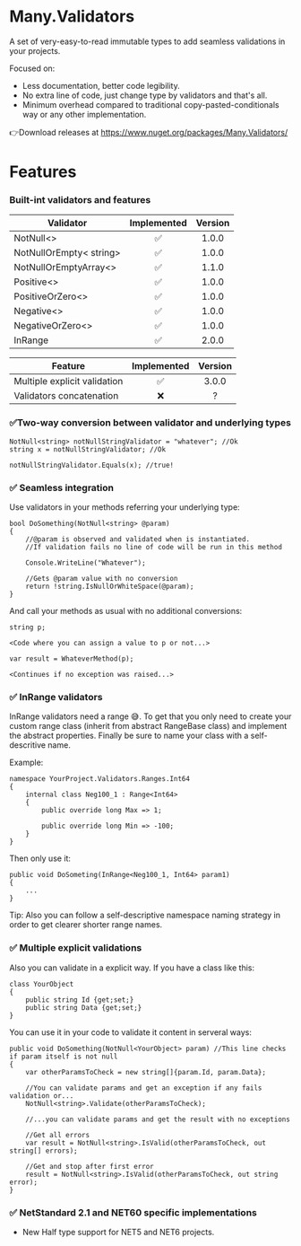# Many.Validators
A set of very-easy-to-read immutable types to add seamless validations in your projects.

Focused on:
- Less documentation, better code legibility.
- No extra line of code, just change type by validators and that's all.
- Minimum overhead compared to traditional copy-pasted-conditionals way or any other implementation.



👉Download releases at https://www.nuget.org/packages/Many.Validators/



# Features


### Built-int validators and features 

|Validator                      |Implemented|Version
|-------------------------------|:---------:|:--------------:
|NotNull<>                      |✅         |1.0.0
|NotNullOrEmpty< string>        |✅         |1.0.0
|NotNullOrEmptyArray<>          |✅         |1.1.0
|Positive<>                     |✅         |1.0.0
|PositiveOrZero<>               |✅         |1.0.0
|Negative<>                     |✅         |1.0.0
|NegativeOrZero<>               |✅         |1.0.0
|InRange                        |✅         |2.0.0




|Feature                         |Implemented|Version
|--------------------------------|:---------:|:-------:
|Multiple explicit validation    |✅         |3.0.0
|Validators concatenation        |❌         |?




### ✅Two-way conversion between validator and underlying types
```
NotNull<string> notNullStringValidator = "whatever"; //Ok
string x = notNullStringValidator; //Ok

notNullStringValidator.Equals(x); //true!
```

### ✅ Seamless integration
Use validators in your methods referring your underlying type:
```
bool DoSomething(NotNull<string> @param)
{
    //@param is observed and validated when is instantiated. 
    //If validation fails no line of code will be run in this method

    Console.WriteLine("Whatever");
    
    //Gets @param value with no conversion
    return !string.IsNullOrWhiteSpace(@param); 
}
```

And call your methods as usual with no additional conversions:

```
string p;

<Code where you can assign a value to p or not...>

var result = WhateverMethod(p);

<Continues if no exception was raised...>
```

### ✅ InRange validators
InRange validators need a range 😅. To get that you only need to create your custom range class (inherit from abstract RangeBase class) and implement the abstract properties. Finally be sure to name your class with a self-descritive name. 

Example:
```
namespace YourProject.Validators.Ranges.Int64
{
    internal class Neg100_1 : Range<Int64>
    {
        public override long Max => 1;

        public override long Min => -100;
    }
}
```

Then only use it:
```
public void DoSometing(InRange<Neg100_1, Int64> param1) 
{
    ...
}
```

Tip: Also you can follow a self-descriptive namespace naming strategy in order to get clearer shorter range names.


### ✅ Multiple explicit validations
Also you can validate in a explicit way. If you have a class like this:
```
class YourObject
{
    public string Id {get;set;}
    public string Data {get;set;}
}
```

You can use it in your code to validate it content in serveral ways:
```
public void DoSomething(NotNull<YourObject> param) //This line checks if param itself is not null
{
    var otherParamsToCheck = new string[]{param.Id, param.Data};

    //You can validate params and get an exception if any fails validation or...
    NotNull<string>.Validate(otherParamsToCheck);

    //...you can validate params and get the result with no exceptions

    //Get all errors
    var result = NotNull<string>.IsValid(otherParamsToCheck, out string[] errors);

    //Get and stop after first error
    result = NotNull<string>.IsValid(otherParamsToCheck, out string error);    
}
```

### ✅ NetStandard 2.1 and NET60 specific implementations
- New Half type support for NET5 and NET6 projects.

